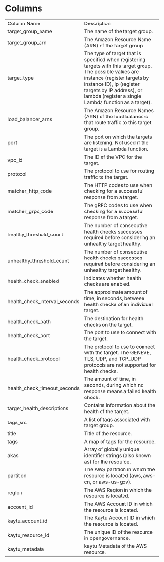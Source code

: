 # Columns  

<table>
	<tr><td>Column Name</td><td>Description</td></tr>
	<tr><td>target_group_name</td><td>The name of the target group.</td></tr>
	<tr><td>target_group_arn</td><td>The Amazon Resource Name (ARN) of the target group.</td></tr>
	<tr><td>target_type</td><td>The type of target that is specified when registering targets with this target group. The possible values are instance (register targets by instance ID), ip (register targets by IP address), or lambda (register a single Lambda function as a target).</td></tr>
	<tr><td>load_balancer_arns</td><td>The Amazon Resource Names (ARN) of the load balancers that route traffic to this target group.</td></tr>
	<tr><td>port</td><td>The port on which the targets are listening. Not used if the target is a Lambda function.</td></tr>
	<tr><td>vpc_id</td><td>The ID of the VPC for the target.</td></tr>
	<tr><td>protocol</td><td>The protocol to use for routing traffic to the target.</td></tr>
	<tr><td>matcher_http_code</td><td>The HTTP codes to use when checking for a successful response from a target.</td></tr>
	<tr><td>matcher_grpc_code</td><td>The gRPC codes to use when checking for a successful response from a target.</td></tr>
	<tr><td>healthy_threshold_count</td><td>The number of consecutive health checks successes required before considering an unhealthy target healthy.</td></tr>
	<tr><td>unhealthy_threshold_count</td><td>The number of consecutive health checks successes required before considering an unhealthy target healthy.</td></tr>
	<tr><td>health_check_enabled</td><td>Indicates whether health checks are enabled.</td></tr>
	<tr><td>health_check_interval_seconds</td><td>The approximate amount of time, in seconds, between health checks of an individual target.</td></tr>
	<tr><td>health_check_path</td><td>The destination for health checks on the target.</td></tr>
	<tr><td>health_check_port</td><td>The port to use to connect with the target.</td></tr>
	<tr><td>health_check_protocol</td><td>The protocol to use to connect with the target. The GENEVE, TLS, UDP, and TCP_UDP protocols are not supported for health checks.</td></tr>
	<tr><td>health_check_timeout_seconds</td><td>The amount of time, in seconds, during which no response means a failed health check.</td></tr>
	<tr><td>target_health_descriptions</td><td>Contains information about the health of the target.</td></tr>
	<tr><td>tags_src</td><td>A list of tags associated with target group.</td></tr>
	<tr><td>title</td><td>Title of the resource.</td></tr>
	<tr><td>tags</td><td>A map of tags for the resource.</td></tr>
	<tr><td>akas</td><td>Array of globally unique identifier strings (also known as) for the resource.</td></tr>
	<tr><td>partition</td><td>The AWS partition in which the resource is located (aws, aws-cn, or aws-us-gov).</td></tr>
	<tr><td>region</td><td>The AWS Region in which the resource is located.</td></tr>
	<tr><td>account_id</td><td>The AWS Account ID in which the resource is located.</td></tr>
	<tr><td>kaytu_account_id</td><td>The Kaytu Account ID in which the resource is located.</td></tr>
	<tr><td>kaytu_resource_id</td><td>The unique ID of the resource in opengovernance.</td></tr>
	<tr><td>kaytu_metadata</td><td>kaytu Metadata of the AWS resource.</td></tr>
</table>